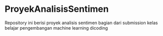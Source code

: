 # ProyekAnalisisSentimen
Repository ini berisi proyek analisis sentimen bagian dari submission kelas belajar pengembangan machine learning dicoding

